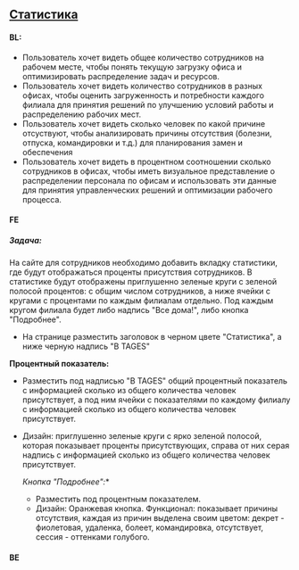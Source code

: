 ## [Статистика](https://tages-admin-portal-dev.tages.dev/dashboard)

#### BL:
* Пользователь хочет видеть общее количество сотрудников на рабочем месте, чтобы понять текущую загрузку офиса и оптимизировать распределение задач и ресурсов.
* Пользователь хочет видеть количество сотрудников в разных офисах, чтобы оценить загруженность и потребности каждого филиала для принятия решений по улучшению условий работы и распределению рабочих мест.
* Пользователь хочет видеть сколько человек по какой причине отсуствуют, чтобы анализировать причины отсутствия (болезни, отпуска, командировки и т.д.) для планирования замен и обеспечения
* Пользователь хочет видеть в процентном соотношении сколько сотрудников в офисах, чтобы иметь визуальное представление о распределении персонала по офисам и использовать эти данные для принятия управленческих решений и оптимизации рабочего процесса. 

#### FE
##### Задача:
На сайте для сотрудников необходимо добавить вкладку статистики, где будут отображаться проценты присутствия сотрудников. В статистике будут отображены приглушенно зеленые круги с зеленой полосой процентов: с общим числом сотрудников, а ниже ячейки с кругами с процентами по каждым филиалам отдельно. Под каждым кругом филиала будет либо надпись "Все дома!", либо кнопка "Подробнее".

* На странице разместить заголовок в черном цвете "Статистика", а ниже черную надпись "В TAGES"

**Процентный показатель:** 
* Разместить под надписью "В TAGES" общий процентный показатель с информацией сколько из общего количества человек присутствует, а под ним ячейки с показателями по каждому филиалу с информацией сколько из общего количества человек присутствует.
* Дизайн: приглушенно зеленые круги с ярко зеленой полосой, которая показывает проценты присутствующих, справа от них серая надпись с информацией сколько из общего количества человек присутствует.

  *Кнопка "Подробнее":**
  * Разместить под процентным показателем.
  * Дизайн: Оранжевая кнопка. Функционал: показывает причины отсутствия, каждая из причин выделена своим цветом: декрет - фиолетовая, удаленка, болеет, командировка, отсутствует, сессия - оттенками голубого.

#### BE
